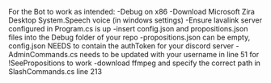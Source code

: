 For the Bot to work as intended: 
  -Debug on x86
  -Download Microsoft Zira Desktop System.Speech voice (in windows settings) 
  -Ensure lavalink server configured in Program.cs is up 
  -insert config.json and propositions.json files into the Debug folder of your repo
  -propositions.json can be empty, config.json NEEDS to contain the authToken for your discord server
  -AdminCommands.cs needs to be updated with your username in line 51 for !SeePropositions to work
  -download ffmpeg and specify the correct path in SlashCommands.cs line 213
